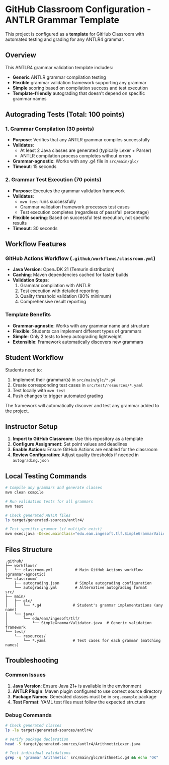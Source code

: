 # GitHub Classroom Configuration - ANTLR Grammar Template

This project is configured as a **template** for GitHub Classroom with automated testing and grading for any ANTLR4 grammar.

## Overview

This ANTLR4 grammar validation template includes:
- **Generic** ANTLR grammar compilation testing
- **Flexible** grammar validation framework supporting any grammar
- **Simple** scoring based on compilation success and test execution
- **Template-friendly** autograding that doesn't depend on specific grammar names

## Autograding Tests (Total: 100 points)

### 1. Grammar Compilation (30 points)
- **Purpose**: Verifies that any ANTLR grammar compiles successfully
- **Validates**: 
  - At least 2 Java classes are generated (typically Lexer + Parser)
  - ANTLR compilation process completes without errors
- **Grammar-agnostic**: Works with any .g4 file in `src/main/glc/`
- **Timeout**: 15 seconds

### 2. Grammar Test Execution (70 points)
- **Purpose**: Executes the grammar validation framework
- **Validates**: 
  - `mvn test` runs successfully
  - Grammar validation framework processes test cases
  - Test execution completes (regardless of pass/fail percentage)
- **Flexible scoring**: Based on successful test execution, not specific results
- **Timeout**: 30 seconds

## Workflow Features

### GitHub Actions Workflow (`.github/workflows/classroom.yml`)
- **Java Version**: OpenJDK 21 (Temurin distribution)
- **Caching**: Maven dependencies cached for faster builds
- **Validation Steps**:
  1. Grammar compilation with ANTLR
  2. Test execution with detailed reporting
  3. Quality threshold validation (80% minimum)
  4. Comprehensive result reporting

### Template Benefits
- **Grammar-agnostic**: Works with any grammar name and structure
- **Flexible**: Students can implement different types of grammars
- **Simple**: Only 2 tests to keep autograding lightweight
- **Extensible**: Framework automatically discovers new grammars

## Student Workflow

Students need to:
1. Implement their grammar(s) in `src/main/glc/*.g4`
2. Create corresponding test cases in `src/test/resources/*.yaml`
3. Test locally with `mvn test`
4. Push changes to trigger automated grading

The framework will automatically discover and test any grammar added to the project.

## Instructor Setup

1. **Import to GitHub Classroom**: Use this repository as a template
2. **Configure Assignment**: Set point values and deadlines
3. **Enable Actions**: Ensure GitHub Actions are enabled for the classroom
4. **Review Configuration**: Adjust quality thresholds if needed in `autograding.json`

## Local Testing Commands

```bash
# Compile any grammars and generate classes
mvn clean compile

# Run validation tests for all grammars
mvn test

# Check generated ANTLR files
ls target/generated-sources/antlr4/

# Test specific grammar (if multiple exist)
mvn exec:java -Dexec.mainClass="edu.eam.ingesoft.tlf.SimpleGrammarValidator" -Dexec.args="GrammarName"
```

## Files Structure

```
.github/
├── workflows/
│   └── classroom.yml          # Main GitHub Actions workflow (grammar-agnostic)
└── classroom/
    ├── autograding.json       # Simple autograding configuration  
    └── autograding.yml        # Alternative autograding format
src/
├── main/
│   ├── glc/
│   │   └── *.g4              # Student's grammar implementations (any name)
│   └── java/
│       └── edu/eam/ingesoft/tlf/
│           └── SimpleGrammarValidator.java  # Generic validation framework
└── test/
    └── resources/
        └── *.yaml            # Test cases for each grammar (matching names)
```

## Troubleshooting

### Common Issues
1. **Java Version**: Ensure Java 21+ is available in the environment
2. **ANTLR Plugin**: Maven plugin configured to use correct source directory
3. **Package Names**: Generated classes must be in `org.example` package
4. **Test Format**: YAML test files must follow the expected structure

### Debug Commands
```bash
# Check generated classes
ls -la target/generated-sources/antlr4/

# Verify package declaration
head -5 target/generated-sources/antlr4/ArithmeticLexer.java

# Test individual validations
grep -q 'grammar Arithmetic' src/main/glc/Arithmetic.g4 && echo "OK"
```
